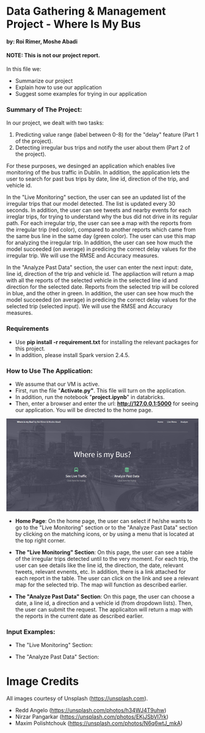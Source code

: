 
# Data Gathering & Management Project - Where Is My Bus
#### by: Roi Rimer, Moshe Abadi
#### **NOTE**: This is not our project report.
In this file we:
 - Summarize our project
 - Explain how to use our application
 - Suggest some examples for trying in our application
 
 ### Summary of The Project:
 In our project, we dealt with two tasks:
 1. Predicting value range (label between 0-8) for the "delay" feature (Part 1 of the project).
 2. Detecting irregular bus trips and notify the user about them (Part 2 of the project).
 
 For these purposes, we desinged an application which enables live monitoring of the bus traffic in Dublin. In addition, the application lets the user to search for past bus trips by date, line id, direction of the trip, and vehicle id.
 
 In the "Live Monitoring" section, the user can see an updated list of the irregular trips that our model detected. The list is updated every 30 seconds. In addition, the user can see tweets and nearby events for each irreglar trips, for trying to understand why the bus did not drive in its regular path.
 For each irregular trip, the user can see a map with the reports from the irregular trip (red color), compared to another reports which came from the same bus line in the same day (green color). The user can use this map for analyzing the irregular trip. In addition, the user can see how much the model succeeded (on average) in predicing the correct delay values for the irregular trip. We will use the RMSE and Accuracy measures.
 
 In the "Analyze Past Data" section, the user can enter the next input: date, line id, direction of the trip and vehicle id.
 The appliaction will return a map with all the reports of the selected vehicle in the selected line id and direction for the selected date. Reports from the selected trip will be colored in blue, and the other in green. In addition, the user can see how much the model succeeded (on average) in predicing the correct delay values for the selected trip (selected input). We will use the RMSE and Accuracy measures.

### Requirements ###
- Use **pip install -r requirement.txt** for installing the relevant packages for this project.
- In addition, please install Spark version 2.4.5. 

### How to Use The Application:

- We assume that our VM is active.
- First, run the file "**Activate.py"**. This file will turn on the application.
- In addition, run the notebook "**project.ipynb**" in databricks.
- Then, enter a browser and enter the url: **http://127.0.0.1:5000** for seeing our application. You will be directed to the home page. 

![Alt text](images/homepage.png?raw=true "Title")

- **Home Page**: On the home page, the user can select if he/she wants to go to the "Live Monitoring" section or to the "Analyze Past Data" section by clicking on the matching icons, or by using a menu that is located at the top right corner.

- **The "Live Monitoring" Section**: On this page, the user can see a table of the irregular trips detected until to the very moment. For each trip, the user can see details like the line id, the direction, the date, relevant tweets, relevant evnents, etc. In addition, there is a link attached for each report in the table. The user can click on the link and see a relevant map for the selected trip. The map will function as described earlier. 

- **The "Analyze Past Data" Section**: On this page, the user can choose a date, a line id, a direction and a vehicle id (from dropdown lists). Then, the user can submit the request. The applicaiton will return a map with the reports in the current date as described earlier.


### Input Examples:
 - The "Live Monitoring" Section:
 
 - The "Analyze Past Data" Section:

# Image Credits

All images courtesy of Unsplash (https://unsplash.com).

- Redd Angelo (https://unsplash.com/photos/h34WJ4T9uhw)
- Nirzar Pangarkar (https://unsplash.com/photos/EKjJSbVI7rk)
- Maxim Polishtchouk (https://unsplash.com/photos/N6q6wtJ_mkA)


[//]: # (These are reference links used in the body of this note and get stripped out when the markdown processor does its job. There is no need to format nicely because it shouldn't be seen. Thanks SO - http://stackoverflow.com/questions/4823468/store-comments-in-markdown-syntax)


   [dill]: <https://github.com/joemccann/dillinger>
   [git-repo-url]: <https://github.com/joemccann/dillinger.git>
   [john gruber]: <http://daringfireball.net>
   [df1]: <http://daringfireball.net/projects/markdown/>
   [markdown-it]: <https://github.com/markdown-it/markdown-it>
   [Ace Editor]: <http://ace.ajax.org>
   [node.js]: <http://nodejs.org>
   [Twitter Bootstrap]: <http://twitter.github.com/bootstrap/>
   [jQuery]: <http://jquery.com>
   [@tjholowaychuk]: <http://twitter.com/tjholowaychuk>
   [express]: <http://expressjs.com>
   [AngularJS]: <http://angularjs.org>
   [Gulp]: <http://gulpjs.com>

   [PlDb]: <https://github.com/joemccann/dillinger/tree/master/plugins/dropbox/README.md>
   [PlGh]: <https://github.com/joemccann/dillinger/tree/master/plugins/github/README.md>
   [PlGd]: <https://github.com/joemccann/dillinger/tree/master/plugins/googledrive/README.md>
   [PlOd]: <https://github.com/joemccann/dillinger/tree/master/plugins/onedrive/README.md>
   [PlMe]: <https://github.com/joemccann/dillinger/tree/master/plugins/medium/README.md>
   [PlGa]: <https://github.com/RahulHP/dillinger/blob/master/plugins/googleanalytics/README.md>
